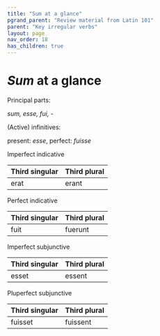 ```yaml
---
title: "Sum at a glance"
pgrand_parent: "Review material from Latin 101"
parent: "Key irregular verbs"
layout: page
nav_order: 18
has_children: true
---
```



# *Sum* at a glance

Principal parts:

*sum, esse, fui, -*

(Active) infinitives:

present: *esse*, perfect: *fuisse*



Imperfect indicative

| Third singular | Third plural |
| --- | --- |
| erat | erant |

Perfect indicative

| Third singular | Third plural |
| --- | --- |
| fuit | fuerunt |


Imperfect subjunctive

| Third singular | Third plural |
| --- | --- |
| esset | essent |


Pluperfect subjunctive

| Third singular | Third plural |
| --- | --- |
| fuisset | fuissent |